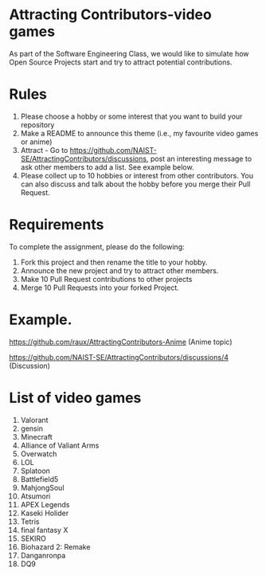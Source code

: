 # Attracting Contributors-video games
As part of the Software Engineering Class, we would like to simulate how Open Source Projects start and try to attract potential contributions.

# Rules

1. Please choose a hobby or some interest that you want to build your repository
2. Make a README to announce this theme (i.e., my favourite video games or anime)
3. Attract - Go to https://github.com/NAIST-SE/AttractingContributors/discussions, post an interesting message to ask other members to add a list. See example below.
4. Please collect up to 10 hobbies or interest from other contributors. You can also discuss and talk about the hobby before you merge their Pull Request.

# Requirements
To complete the assignment, please do the following:
1. Fork this project and then rename the title to your hobby. 
2. Announce the new project and try to attract other members.
3. Make 10 Pull Request contributions to other projects
4. Merge 10 Pull Requests into your forked Project.

# Example. 
https://github.com/raux/AttractingContributors-Anime (Anime topic)

https://github.com/NAIST-SE/AttractingContributors/discussions/4 (Discussion)

# List of video games

1. Valorant
2. gensin
3. Minecraft
4. Alliance of Valiant Arms
5. Overwatch
6. LOL
7. Splatoon
8. Battlefield5
9. MahjongSoul
10. Atsumori
11. APEX Legends
12. Kaseki Holider
13. Tetris
14. final fantasy X
15. SEKIRO
16. Biohazard 2: Remake
17. Danganronpa
18. DQ9


